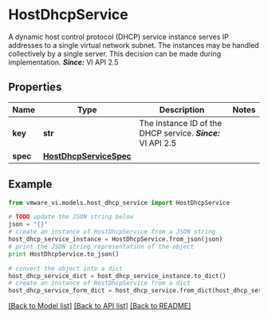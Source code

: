 # HostDhcpService

A dynamic host control protocol (DHCP) service instance serves IP addresses to a single virtual network subnet.  The instances may be handled collectively by a single server. This decision can be made during implementation.  ***Since:*** VI API 2.5 

## Properties
Name | Type | Description | Notes
------------ | ------------- | ------------- | -------------
**key** | **str** | The instance ID of the DHCP service.  ***Since:*** VI API 2.5  | 
**spec** | [**HostDhcpServiceSpec**](HostDhcpServiceSpec.md) |  | 

## Example

```python
from vmware_vi.models.host_dhcp_service import HostDhcpService

# TODO update the JSON string below
json = "{}"
# create an instance of HostDhcpService from a JSON string
host_dhcp_service_instance = HostDhcpService.from_json(json)
# print the JSON string representation of the object
print HostDhcpService.to_json()

# convert the object into a dict
host_dhcp_service_dict = host_dhcp_service_instance.to_dict()
# create an instance of HostDhcpService from a dict
host_dhcp_service_form_dict = host_dhcp_service.from_dict(host_dhcp_service_dict)
```
[[Back to Model list]](../README.md#documentation-for-models) [[Back to API list]](../README.md#documentation-for-api-endpoints) [[Back to README]](../README.md)


